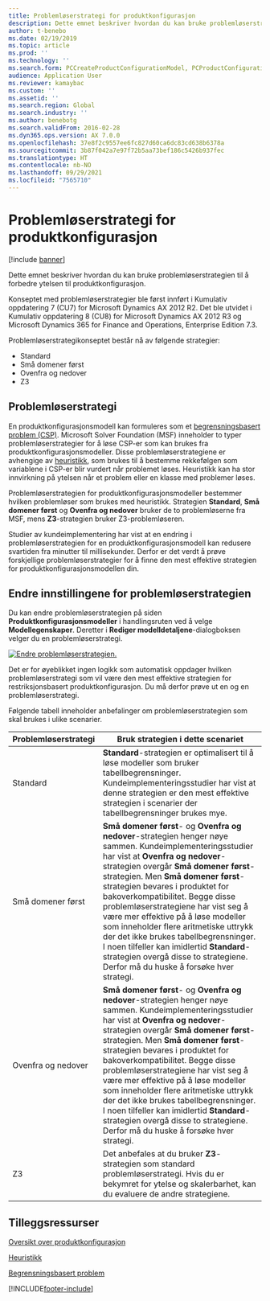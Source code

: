 ```yaml
---
title: Problemløserstrategi for produktkonfigurasjon
description: Dette emnet beskriver hvordan du kan bruke problemløserstrategien til å forbedre ytelsen til produktkonfigurasjon.
author: t-benebo
ms.date: 02/19/2019
ms.topic: article
ms.prod: ''
ms.technology: ''
ms.search.form: PCCreateProductConfigurationModel, PCProductConfigurationModelListPage
audience: Application User
ms.reviewer: kamaybac
ms.custom: ''
ms.assetid: ''
ms.search.region: Global
ms.search.industry: ''
ms.author: benebotg
ms.search.validFrom: 2016-02-28
ms.dyn365.ops.version: AX 7.0.0
ms.openlocfilehash: 37e8f2c9557ee6fc827d60ca6dc83cd638b6378a
ms.sourcegitcommit: 3b87f042a7e97f72b5aa73bef186c5426b937fec
ms.translationtype: HT
ms.contentlocale: nb-NO
ms.lasthandoff: 09/29/2021
ms.locfileid: "7565710"
---
```

# <a name="solver-strategy-for-product-configuration"></a>Problemløserstrategi for produktkonfigurasjon

[!include [banner](../includes/banner.md)]

Dette emnet beskriver hvordan du kan bruke problemløserstrategien til å forbedre ytelsen til produktkonfigurasjon.

Konseptet med problemløserstrategier ble først innført i Kumulativ oppdatering 7 (CU7) for Microsoft Dynamics AX 2012 R2. Det ble utvidet i Kumulativ oppdatering 8 (CU8) for Microsoft Dynamics AX 2012 R3 og Microsoft Dynamics 365 for Finance and Operations, Enterprise Edition 7.3.

Problemløserstrategikonseptet består nå av følgende strategier:

- Standard
- Små domener først
- Ovenfra og nedover
- Z3

## <a name="solver-strategy"></a>Problemløserstrategi 

En produktkonfigurasjonsmodell kan formuleres som et [begrensningsbasert problem (CSP)](http://aima.cs.berkeley.edu/2nd-ed/newchap05.pdf). Microsoft Solver Foundation (MSF) inneholder to typer problemløserstrategier for å løse CSP-er som kan brukes fra produktkonfigurasjonsmodeller. Disse problemløserstrategiene er avhengige av [heuristikk](https://techterms.com/definition/heuristic), som brukes til å bestemme rekkefølgen som variablene i CSP-er blir vurdert når problemet løses. Heuristikk kan ha stor innvirkning på ytelsen når et problem eller en klasse med problemer løses.

Problemløserstrategien for produktkonfigurasjonsmodeller bestemmer hvilken problemløser som brukes med heuristikk. Strategien **Standard**, **Små domener først** og **Ovenfra og nedover** bruker de to problemløserne fra MSF, mens **Z3**-strategien bruker Z3-problemløseren. 

Studier av kundeimplementering har vist at en endring i problemløserstrategien for en produktkonfigurasjonsmodell kan redusere svartiden fra minutter til millisekunder. Derfor er det verdt å prøve forskjellige problemløserstrategier for å finne den mest effektive strategien for produktkonfigurasjonsmodellen din.

## <a name="change-the-settings-for-the-solver-strategy"></a>Endre innstillingene for problemløserstrategien

Du kan endre problemløserstrategien på siden **Produktkonfigurasjonsmodeller** i handlingsruten ved å velge **Modellegenskaper**. Deretter i **Rediger modelldetaljene**-dialogboksen velger du en problemløserstrategi.

[![Endre problemløserstrategien.](./media/solver-strategy.png)](./media/solver-strategy.png)

Det er for øyeblikket ingen logikk som automatisk oppdager hvilken problemløserstrategi som vil være den mest effektive strategien for restriksjonsbasert produktkonfigurasjon. Du må derfor prøve ut en og en problemløserstrategi.

Følgende tabell inneholder anbefalinger om problemløserstrategien som skal brukes i ulike scenarier.

| Problemløserstrategi      | Bruk strategien i dette scenariet |
|----------------------|-----------------------------------|
| Standard              | **Standard**-strategien er optimalisert til å løse modeller som bruker tabellbegrensninger. Kundeimplementeringsstudier har vist at denne strategien er den mest effektive strategien i scenarier der tabellbegrensninger brukes mye. |
| Små domener først | **Små domener først**- og **Ovenfra og nedover**-strategien henger nøye sammen. Kundeimplementeringsstudier har vist at **Ovenfra og nedover**-strategien overgår **Små domener først**-strategien. Men **Små domener først**-strategien bevares i produktet for bakoverkompatibilitet. Begge disse problemløserstrategiene har vist seg å være mer effektive på å løse modeller som inneholder flere aritmetiske uttrykk der det ikke brukes tabellbegrensninger. I noen tilfeller kan imidlertid **Standard**-strategien overgå disse to strategiene. Derfor må du huske å forsøke hver strategi. |
| Ovenfra og nedover             | **Små domener først**- og **Ovenfra og nedover**-strategien henger nøye sammen. Kundeimplementeringsstudier har vist at **Ovenfra og nedover**-strategien overgår **Små domener først**-strategien. Men **Små domener først**-strategien bevares i produktet for bakoverkompatibilitet. Begge disse problemløserstrategiene har vist seg å være mer effektive på å løse modeller som inneholder flere aritmetiske uttrykk der det ikke brukes tabellbegrensninger. I noen tilfeller kan imidlertid **Standard**-strategien overgå disse to strategiene. Derfor må du huske å forsøke hver strategi. |
| Z3                   | Det anbefales at du bruker **Z3**-strategien som standard problemløserstrategi. Hvis du er bekymret for ytelse og skalerbarhet, kan du evaluere de andre strategiene. |

## <a name="additional-resources"></a>Tilleggsressurser

[Oversikt over produktkonfigurasjon](build-product-configuration-model.md)

[Heuristikk](https://techterms.com/definition/heuristic)

[Begrensningsbasert problem](http://aima.cs.berkeley.edu/2nd-ed/newchap05.pdf)


[!INCLUDE[footer-include](../../includes/footer-banner.md)]